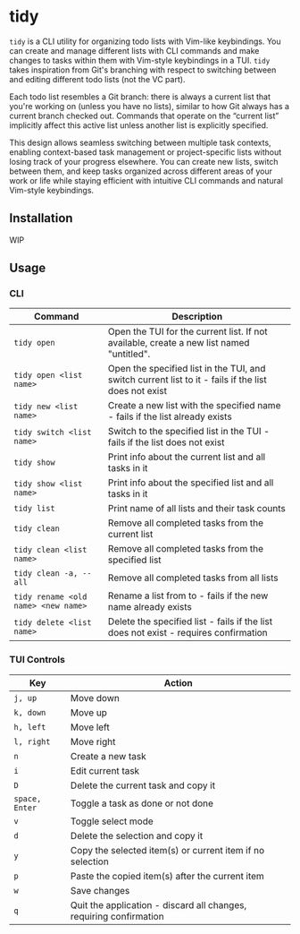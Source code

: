 # tidy

`tidy` is a CLI utility for organizing todo lists with Vim-like keybindings. You can create and manage different lists with CLI commands and make changes to tasks within them with Vim-style keybindings in a TUI. `tidy` takes inspiration from Git's branching with respect to switching between and editing different todo lists (not the VC part).

Each todo list resembles a Git branch: there is always a current list that you're working on (unless you have no lists), similar to how Git always has a current branch checked out. Commands that operate on the “current list” implicitly affect this active list unless another list is explicitly specified.

This design allows seamless switching between multiple task contexts, enabling context-based task management or project-specific lists without losing track of your progress elsewhere. You can create new lists, switch between them, and keep tasks organized across different areas of your work or life while staying efficient with intuitive CLI commands and natural Vim-style keybindings.

## Installation

WIP

## Usage

### CLI

| Command                             | Description                                                                                          |
| ----------------------------------- | ---------------------------------------------------------------------------------------------------- |
| `tidy open`                         | Open the TUI for the current list. If not available, create a new list named "untitled".             |
| `tidy open <list name>`             | Open the specified list in the TUI, and switch current list to it - fails if the list does not exist |
| `tidy new <list name>`              | Create a new list with the specified name - fails if the list already exists                         |
| `tidy switch <list name>`           | Switch to the specified list in the TUI - fails if the list does not exist                           |
| `tidy show`                         | Print info about the current list and all tasks in it                                                |
| `tidy show <list name>`             | Print info about the specified list and all tasks in it                                              |
| `tidy list`                         | Print name of all lists and their task counts                                                        |
| `tidy clean`                        | Remove all completed tasks from the current list                                                     |
| `tidy clean <list name>`            | Remove all completed tasks from the specified list                                                   |
| `tidy clean -a, --all`              | Remove all completed tasks from all lists                                                            |
| `tidy rename <old name> <new name>` | Rename a list from <old name> to <new name> - fails if the new name already exists                   |
| `tidy delete <list name>`           | Delete the specified list - fails if the list does not exist - requires confirmation                 |

### TUI Controls

| Key            | Action                                                             |
| -------------- | ------------------------------------------------------------------ |
| `j, up`        | Move down                                                          |
| `k, down`      | Move up                                                            |
| `h, left`      | Move left                                                          |
| `l, right`     | Move right                                                         |
| `n`            | Create a new task                                                  |
| `i`            | Edit current task                                                  |
| `D`            | Delete the current task and copy it                                |
| `space, Enter` | Toggle a task as done or not done                                  |
| `v`            | Toggle select mode                                                 |
| `d`            | Delete the selection and copy it                                   |
| `y`            | Copy the selected item(s) or current item if no selection          |
| `p`            | Paste the copied item(s) after the current item                    |
| `w`            | Save changes                                                       |
| `q`            | Quit the application - discard all changes, requiring confirmation |
